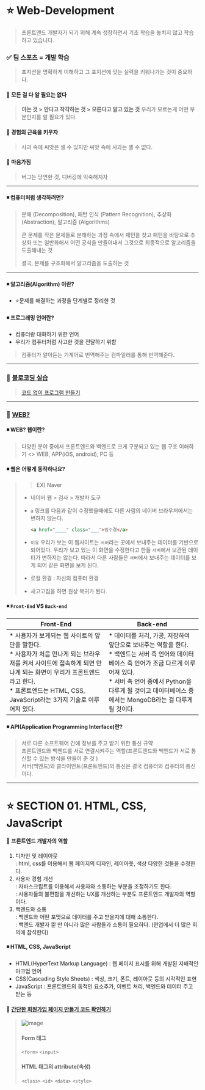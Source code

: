 # ⭐ Web-Development
> 프론트엔드 개발자가 되기 위해 계속 성장하면서 기초 학습을 놓치지 않고 학습하고 있습니다. 

### ✅ 팀 스포츠 = 개발 학습 
> 포지션을 명확하게 이해하고 그 포지션에 맞는 실력을 키워나가는 것이 중요하다. 
#### 🔻 모든 걸 다 알 필요는 없다 
> **아는 것 > 안다고 착각하는 것 > 모른다고 알고 있는 것** 
> 우리가 모르는게 어떤 부분인지를 알 필요가 있다. 
#### 🔻 경험의 근육을 키우자 
> 사과 속에 씨앗은 셀 수 있지만 씨앗 속에 사과는 셀 수 없다.
#### 🔻 마음가짐 
> 버그는 당연한 것, 디버깅에 익숙해지자 

---

#### ◾ 컴퓨터처럼 생각하려면?
> 분해 (Decomposition), 패턴 인식 (Pattern Recognition), 추상화 (Abstraction), 알고리즘 (Algorithms)
> 
> 큰 문제를 작은 문제들로 분해하는 과정 속에서 패턴을 찾고 패턴을 바탕으로 추상화 또는 일반화해서 어떤 공식을 만들어내서 그것으로 최종적으로 알고리즘을 도출해내는 것
> 
> 결국, 문제를 구조화해서 알고리즘을 도출하는 것 

---

#### ◾ 알고리즘(Algorithm) 이란?
* ⭐문제를 해결하는 과정을 단계별로 정리한 것 

#### ◾ 프로그래밍 언어란?
* 컴퓨터랑 대화하기 위한 언어 
* 우리가 컴퓨터처럼 사고한 것을 전달하기 위함 
> 컴퓨터가 알아듣는 기계어로 번역해주는 컴파일러를 통해 번역해준다. 

---

### 📌 [블로코딩 실습](https://github.com/oiosu/Web-Development/blob/master/01%20%EC%82%AC%EC%A0%84%20%ED%95%99%EC%8A%B5/2.%20%EB%B8%94%EB%A1%9D%EC%BD%94%EB%94%A9%20%EC%8B%A4%EC%8A%B5.md)  
> [코드 없이 프로그램 만들기](https://scratch.mit.edu/projects/editor/?tutorial=getStarted) 

---

### 📌 [WEB?](https://github.com/oiosu/Web-Development/blob/master/01%20%EC%82%AC%EC%A0%84%20%ED%95%99%EC%8A%B5/3.%20%EC%9B%B9%20%EB%A1%9C%EB%93%9C%EB%A7%B5.md) 
#### ◾ WEB? 웹이란?
> 다양한 분야 중에서 프론트엔드와 백엔드로 크게 구분되고 있는 웹 구조 이해하기 <>
> WEB, APP(iOS, android), PC 등 

#### ◾ 웹은 어떻게 동작하나요? 
> > EX) Naver
>
> * 네이버 웹 > 검사 > 개발자 도구 
>
> * `a` 링크를 다음과 같이 수정했을때에도 다른 사람의 네이버 브라우저에서는 변하지 않는다.
>
>   ```html
>   <a href="____" class="___">임수경</a>
>   ```
>
> * `이유`  우리가 보는 이 웹사이트는 `서버`라는 곳에서 보내주는 데이터를 기반으로 되어있다. 우리가 보고 있는 이 화면을 수정한다고 한들 `서버`에서 보관된 데이터가 변하지는 않는다. 따라서 다른 사람들은 `서버`에서 보내주는 데이터를 보게 되어 같은 화면을 보게 된다. 
>
> * 로컬 환경 : 자신의 컴퓨터 환경
>
> * 새고고침을 하면 원상 복귀가 된다.

#### ◾ `Front-End` VS `Back-end`
|Front-End|Back-end|
|------|---|
|* 사용자가 보게되는 웹 사이트의 앞단을 말한다. <br> * 사용자가 처음 만나게 되는 브라우저를 켜서 사이트에 접속하게 되면 만나게 되는 화면이 우리가 프론트엔드 라고 한다. <br> * 프론트엔드는 HTML, CSS, JavaScript라는 3가지 기술로 이루어져 있다. |* 데이터를 처리, 가공, 저장하여 앞단으로 보내주는 역할을 한다. <br> * 백엔드는 서버 측 언어와 데이터베이스 측 언어가 조금 다르게 이루어져 있다. <br> * 서버 측 언어 중에서 Python을 다루게 될 것이고  데이터베이스 중에서는 MongoDB라는 걸 다루게 될 것이다. |


#### ◾ API(Application Programming Interface)란?
> 서로 다른 소프트웨어 간에 정보를 주고 받기 위한 통신 규약 <br>
> 프론트엔드와 백엔드를 서로 연결시켜주는 역할(프론트엔드와 백엔드가 서로 통신할 수 있는 방식을 만들어 준 것 ) <br>
> 서버(백엔드)와 클라이언트(프론트엔드)의 통신은 결국 컴퓨터와 컴퓨터의 통신이다. <br>

---

# ⭐ SECTION 01. HTML, CSS, JavaScript
#### 🧙 프론트엔드 개발자의 역할 
1. 디자인 및 레이아웃 <br>
: html, css를 이용해서 웹 페이지의 디자인, 레이아웃, 색상 다양한 것들을 수정한다. <br>
2. 사용자 경험 개선 <br>
: 자바스크립트를 이용해서 사용자와 소통하는 부분을 조정하기도 한다. <br>
: 사용자들의 불편함을 개선하는 UX를 개선하는 부분도 프론트엔드 개발자의 역할이다. <br>
3. 백엔드와 소통 <br>
: 백엔드와 어떤 포맷으로 데이터를 주고 받을지에 대해 소통한다. <br>
: 백엔드 개발자 뿐 만 아니라 많은 사람들과 소통이 필요하다. (현업에서 더 많은 회의에 참석한다) <br>

#### ◾ HTML, CSS, JavaScript
* HTML(HyperText Markup Language) : 웹 페이지 표시를 위해 개발된 지배적인 마크업 언어
* CSS(Cascading Style Sheets) : 색상, 크기, 폰트, 레이아웃 등의 시각적인 표현
* JavaScript : 프론트엔드의 동적인 요소추가, 이벤트 처리, 백엔드와 데이터 주고 받는 등


#### 📂 [간단한 회원가입 페이지 만들기 코드 확인하기](https://github.com/oiosu/Web-Development/blob/master/01%20%EC%82%AC%EC%A0%84%20%ED%95%99%EC%8A%B5/01%20Big%20Picture/HTML%EB%A1%9C%20%ED%9A%8C%EC%9B%90%EA%B0%80%EC%9E%85%20%ED%8E%98%EC%9D%B4%EC%A7%80%20%EB%A7%8C%EB%93%A4%EA%B8%B0/email_join.html)  
> ![image](https://github.com/oiosu/Web-Development/assets/99783474/29e67795-f9e0-4bd5-917e-4bae931b4e5d)
> #### Form 태그 
> `<form>` `<input>`
> #### HTML 태그의 attribute(속성)
> `<class>` `<id>` `<data>` `<style>`

